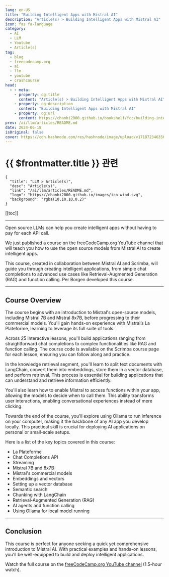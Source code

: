 ```yaml
---
lang: en-US
title: "Building Intelligent Apps with Mistral AI"
description: "Article(s) > Building Intelligent Apps with Mistral AI"
icon: fas fa-language
category: 
  - AI
  - LLM
  - Youtube
  - Article(s)
tag: 
  - blog
  - freecodecamp.org
  - ai
  - llm
  - youtube
  - crashcourse
head:
  - - meta:
    - property: og:title
      content: "Article(s) > Building Intelligent Apps with Mistral AI"
    - property: og:description
      content: "Building Intelligent Apps with Mistral AI"
    - property: og:url
      content: https://chanhi2000.github.io/bookshelf/fcc/building-intelligent-apps-with-mistral-ai.html
prev: /ai/llm/articles/README.md
date: 2024-06-18
isOriginal: false
cover: https://cdn.hashnode.com/res/hashnode/image/upload/v1718723463563/f1439b8b-194b-4f96-a854-03d516b791fc.jpeg
---
```


# {{ $frontmatter.title }} 관련

```component VPCard
{
  "title": "LLM > Article(s)",
  "desc": "Article(s)",
  "link": "/ai/llm/articles/README.md",
  "logo": "https://chanhi2000.github.io/images/ico-wind.svg",
  "background": "rgba(10,10,10,0.2)"
}
```

[[toc]]

---

<SiteInfo
  name="Building Intelligent Apps with Mistral AI"
  desc="Open source LLMs can help you create intelligent apps without having to pay for each API call. We just published a course on the freeCodeCamp.org YouTube channel that will teach you how to use the open source models from Mistral AI to create intellig..."
  url="https://freecodecamp.org/news/building-intelligent-apps-with-mistral-ai/"
  logo="https://cdn.freecodecamp.org/universal/favicons/favicon.ico"
  preview="https://cdn.hashnode.com/res/hashnode/image/upload/v1718723463563/f1439b8b-194b-4f96-a854-03d516b791fc.jpeg"/>

Open source LLMs can help you create intelligent apps without having to pay for each API call.

We just published a course on the freeCodeCamp.org YouTube channel that will teach you how to use the open source models from Mistral AI to create intelligent apps.

This course, created in collaboration between Mistral AI and Scrimba, will guide you through creating intelligent applications, from simple chat completions to advanced use cases like Retrieval-Augmented Generation (RAG) and function calling. Per Borgen developed this course.

---

## Course Overview

The course begins with an introduction to Mistral's open-source models, including Mistral 7B and Mistral 8x7B, before progressing to their commercial models. You'll gain hands-on experience with Mistral’s La Plateforme, learning to leverage its full suite of tools.

Across 25 interactive lessons, you'll build applications ranging from straightforward chat completions to complex functionalities like RAG and function calling. The course code is available on the Scrimba course page for each lesson, ensuring you can follow along and practice.

In the knowledge retrieval segment, you'll learn to split text documents with LangChain, convert them into embeddings, store them in a vector database, and perform retrieval. This process is essential for building applications that can understand and retrieve information efficiently.

You'll also learn how to enable Mistral to access functions within your app, allowing the models to decide when to call them. This ability transforms user interactions, enabling conversational experiences instead of mere clicking.

Towards the end of the course, you'll explore using Ollama to run inference on your computer, making it the backbone of any AI app you develop locally. This practical skill is crucial for deploying AI applications on personal or small-scale setups.

Here is a list of the key topics covered in this course:

- La Plateforme
- Chat Completions API
- Streaming
- Mistral 7B and 8x7B
- Mistral's commercial models
- Embeddings and vectors
- Setting up a vector database
- Semantic search
- Chunking with LangChain
- Retrieval-Augmented Generation (RAG)
- AI agents and function calling
- Using Ollama for local model running

---

## Conclusion

This course is perfect for anyone seeking a quick yet comprehensive introduction to Mistral AI. With practical examples and hands-on lessons, you'll be well-equipped to build and deploy intelligent applications.

Watch the full course on the [<VPIcon icon="fa-brands fa-youtube"/>freeCodeCamp.org YouTube channel](https://youtu.be/mNMDd6D1om8) (1.5-hour watch).

<VidStack src="youtube/mNMDd6D1om8" />

